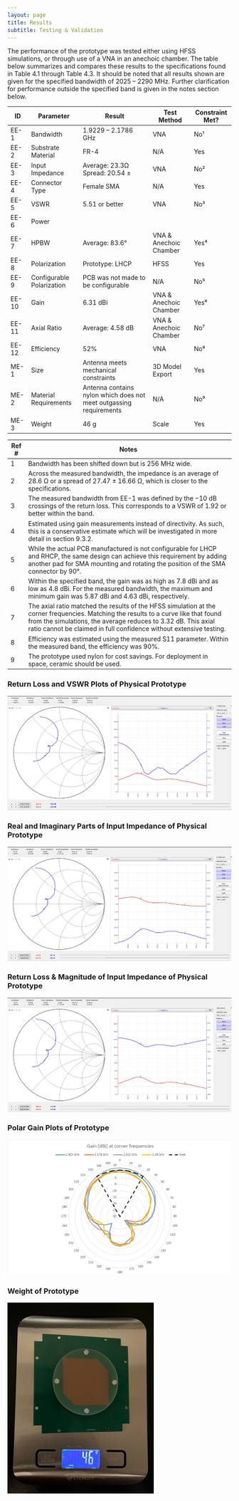 ```yaml
---
layout: page
title: Results
subtitle: Testing & Validation
---
```

The performance of the prototype was tested either using HFSS simulations, or through use of a VNA in an anechoic chamber. The table below summarizes and compares these results to the specifications found in Table 4.1 through Table 4.3. It should be noted that all results shown are given for the specified bandwidth of 2025 – 2290 MHz. Further clarification for performance outside the specified band is given in the notes section below.

| ID     | Parameter                 | Result                                       | Test Method                   | Constraint Met? |
|--------|---------------------------|-----------------------------------------------|--------------------------------|-----------------|
| EE-1   | Bandwidth                  | 1.9229 – 2.1786 GHz                           | VNA                            | No¹             |
| EE-2   | Substrate Material         | FR-4                                          | N/A                            | Yes             |
| EE-3   | Input Impedance            | Average: 23.3Ω<br>Spread: 20.54 ±             | VNA                            | No²             |
| EE-4   | Connector Type             | Female SMA                                    | N/A                            | Yes             |
| EE-5   | VSWR                       | 5.51 or better                                | VNA                            | No³             |
| EE-6   | Power                      |                                               |                                |                 |
| EE-7   | HPBW                       | Average: 83.6°                                | VNA & Anechoic Chamber         | Yes⁴            |
| EE-8   | Polarization               | Prototype: LHCP                               | HFSS                           | Yes             |
| EE-9   | Configurable Polarization  | PCB was not made to be configurable           | N/A                            | No⁵             |
| EE-10  | Gain                       | 6.31 dBi                                      | VNA & Anechoic Chamber         | Yes⁶            |
| EE-11  | Axial Ratio                | Average: 4.58 dB                              | VNA & Anechoic Chamber         | No⁷             |
| EE-12  | Efficiency                 | 52%                                           | VNA                            | No⁸             |
| ME-1   | Size                       | Antenna meets mechanical constraints          | 3D Model Export                | Yes             |
| ME-2   | Material Requirements      | Antenna contains nylon which does not meet outgassing requirements | N/A              | No⁹             |
| ME-3   | Weight                     | 46 g                                          | Scale                          | Yes             |

| Ref # | Notes                                                                                                                                                                                                                                                                                    |
|-------|------------------------------------------------------------------------------------------------------------------------------------------------------------------------------------------------------------------------------------------------------------------------------------------|
| 1     | Bandwidth has been shifted down but is 256 MHz wide.                                                                                                                                                                                                                                     |
| 2     | Across the measured bandwidth, the impedance is an average of 28.6 Ω or a spread of 27.47 ± 16.66 Ω, which is closer to the specifications.                                                                                                                                             |
| 3     | The measured bandwidth from EE-1 was defined by the −10 dB crossings of the return loss. This corresponds to a VSWR of 1.92 or better within the band.                                                                                                                                  |
| 4     | Estimated using gain measurements instead of directivity. As such, this is a conservative estimate which will be investigated in more detail in section 9.3.2.                                                                                                                          |
| 5     | While the actual PCB manufactured is not configurable for LHCP and RHCP, the same design can achieve this requirement by adding another pad for SMA mounting and rotating the position of the SMA connector by 90°.                                                                    |
| 6     | Within the specified band, the gain was as high as 7.8 dBi and as low as 4.8 dBi. For the measured bandwidth, the maximum and minimum gain was 5.87 dBi and 4.63 dBi, respectively.                                                                                                     |
| 7     | The axial ratio matched the results of the HFSS simulation at the corner frequencies. Matching the results to a curve like that found from the simulations, the average reduces to 3.32 dB. This axial ratio cannot be claimed in full confidence without extensive testing.             |
| 8     | Efficiency was estimated using the measured S11 parameter. Within the measured band, the efficiency was 90%.                                                                                                                                                                            |
| 9     | The prototype used nylon for cost savings. For deployment in space, ceramic should be used.                                                                                                                                      |
### Return Loss and VSWR Plots of Physical Prototype ###

![Return Loss of Prototype](/assets/img/Return_Loss.png)

### Real and Imaginary Parts of Input Impedance of Physical Prototype ###

![Input Impedance of Prototype](/assets/img/Input_Impedance.png)

### Return Loss & Magnitude of Input Impedance of Physical Prototype ###

![Magnitude Impedance of Prototype](/assets/img/Magnitude_Impedance.png)

### Polar Gain Plots of Prototype ###
![Polar Gain Plots of Prototype](/assets/img/Polar_Gain_Plots.png)

### Weight of Prototype ###
![Weight of Prototype](/assets/img/Weight.png)

